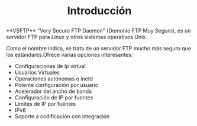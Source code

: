  <h1><p align=center> Introducción </p></h1>
**VSFTP** "Very Secure FTP Daemon" (Demonio FTP Muy Seguro), es un servidor FTP para Linux y otros sistemas operativos Unix.

Como el nombre indica, se trata de un servidor FTP mucho más seguro que los estándares.Ofrece varias opciones interesantes:
* Configuraciones de Ip virtual
* Usuarios Virtuales
* Operaciones autónomas o inetd
* Potente configuración por usuario
* Acelerador del ancho de banda
* Configuración de IP por fuentes
* Límites de IP por fuentes
* IPv6
* Soporte a codificación con integración